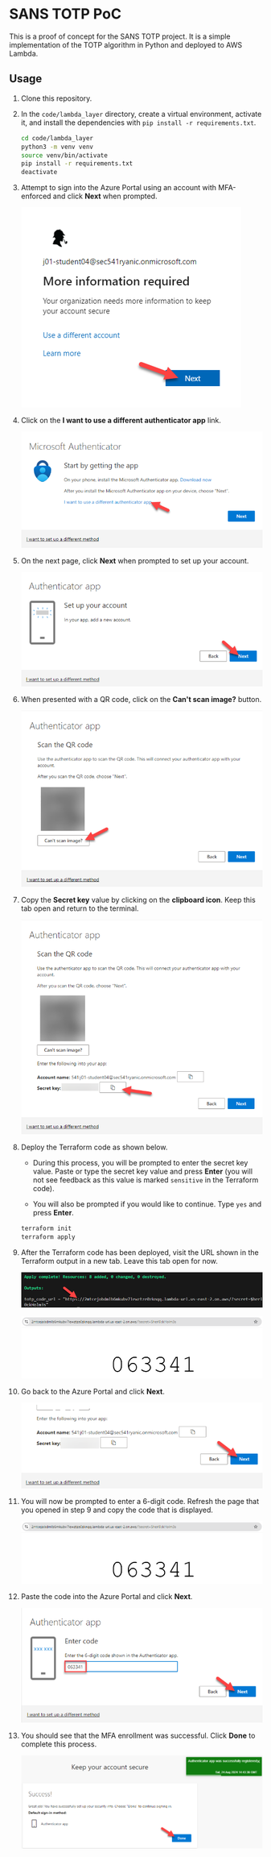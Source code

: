 # SANS TOTP PoC

This is a proof of concept for the SANS TOTP project. It is a simple implementation of the TOTP algorithm in Python and deployed to AWS Lambda.

## Usage

1. Clone this repository.

2. In the `code/lambda_layer` directory, create a virtual environment, activate it, and install the dependencies with `pip install -r requirements.txt`.

    ```bash
    cd code/lambda_layer
    python3 -m venv venv
    source venv/bin/activate
    pip install -r requirements.txt
    deactivate
    ```

3. Attempt to sign into the Azure Portal using an account with MFA-enforced and click **Next** when prompted.

    ![More information required prompt](images/more_info_required.png)

4. Click on the **I want to use a different authenticator app** link.

    ![Different app link](images/different_app_link.png)

5. On the next page, click **Next** when prompted to set up your account.

    ![Set up your account prompt](images/set_up_your_account.png)

6. When presented with a QR code, click on the **Can't scan image?** button.

    ![Can't scan image button](images/cant_scan_image.png)

7. Copy the **Secret key** value by clicking on the **clipboard icon**. Keep this tab open and return to the terminal.

    ![Secret key value](images/secret_key.png)

8. Deploy the Terraform code as shown below.

    - During this process, you will be prompted to enter the secret key value. Paste or type the secret key value and press **Enter** (you will not see feedback as this value is marked `sensitive` in the Terraform code).

    - You will also be prompted if you would like to continue. Type `yes` and press **Enter**.

    ```bash
    terraform init
    terraform apply
    ```

9. After the Terraform code has been deployed, visit the URL shown in the Terraform output in a new tab. Leave this tab open for now.

    ![Terraform output](images/terraform_output.png)

    ![MFA App page](images/6_digit_code.png)

10. Go back to the Azure Portal and click **Next**.

    ![Next button](images/next_button.png)

11. You will now be prompted to enter a 6-digit code. Refresh the page that you opened in step 9 and copy the code that is displayed.

    ![6-digit code](images/6_digit_code.png)

12. Paste the code into the Azure Portal and click **Next**.

    ![Next button](images/next_button_again.png)

13. You should see that the MFA enrollment was successful. Click **Done** to complete this process.

    ![MFA enrollment successful](images/success.png)
